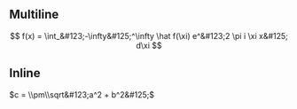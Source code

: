 ## Multiline

$$
f(x) = \int_&#123;-\infty&#125;^\infty \hat f(\xi) e^&#123;2 \pi i \xi x&#125; d\xi
$$

## Inline

$c = \\pm\\sqrt&#123;a^2 + b^2&#125;$
